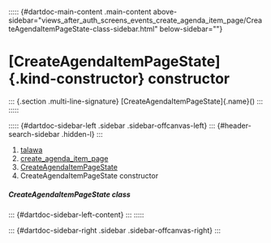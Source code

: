 ::::: {#dartdoc-main-content .main-content above-sidebar="views_after_auth_screens_events_create_agenda_item_page/CreateAgendaItemPageState-class-sidebar.html" below-sidebar=""}
<div>

# [CreateAgendaItemPageState]{.kind-constructor} constructor

</div>

::: {.section .multi-line-signature}
[CreateAgendaItemPageState]{.name}()
:::
:::::

::::: {#dartdoc-sidebar-left .sidebar .sidebar-offcanvas-left}
::: {#header-search-sidebar .hidden-l}
:::

1.  [talawa](../../index.html)
2.  [create_agenda_item_page](../../views_after_auth_screens_events_create_agenda_item_page/)
3.  [CreateAgendaItemPageState](../../views_after_auth_screens_events_create_agenda_item_page/CreateAgendaItemPageState-class.html)
4.  CreateAgendaItemPageState constructor

##### CreateAgendaItemPageState class

::: {#dartdoc-sidebar-left-content}
:::
:::::

::: {#dartdoc-sidebar-right .sidebar .sidebar-offcanvas-right}
:::
